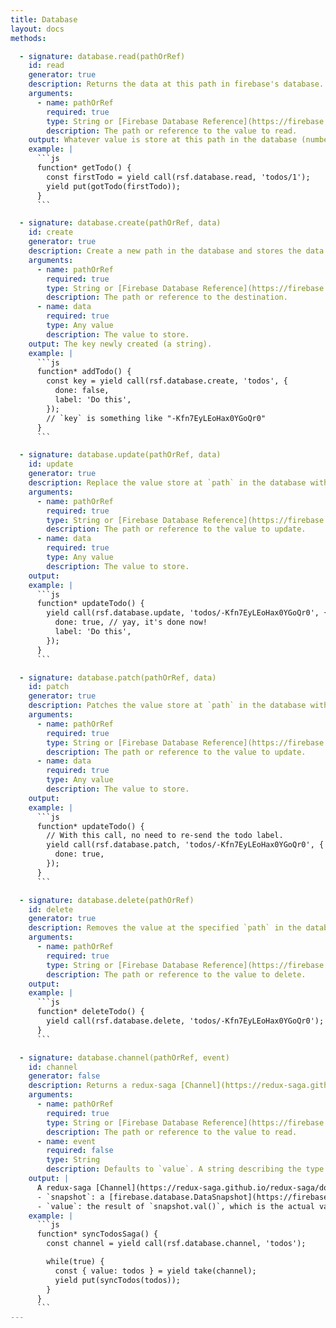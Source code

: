 ```yaml
---
title: Database
layout: docs
methods:

  - signature: database.read(pathOrRef)
    id: read
    generator: true
    description: Returns the data at this path in firebase's database.
    arguments:
      - name: pathOrRef
        required: true
        type: String or [Firebase Database Reference](https://firebase.google.com/docs/reference/js/firebase.database.Reference)
        description: The path or reference to the value to read.
    output: Whatever value is store at this path in the database (number, string, object, etc).
    example: |
      ```js
      function* getTodo() {
        const firstTodo = yield call(rsf.database.read, 'todos/1');
        yield put(gotTodo(firstTodo));
      }
      ```

  - signature: database.create(pathOrRef, data)
    id: create
    generator: true
    description: Create a new path in the database and stores the data there.
    arguments:
      - name: pathOrRef
        required: true
        type: String or [Firebase Database Reference](https://firebase.google.com/docs/reference/js/firebase.database.Reference)
        description: The path or reference to the destination.
      - name: data
        required: true
        type: Any value
        description: The value to store.
    output: The key newly created (a string).
    example: |
      ```js
      function* addTodo() {
        const key = yield call(rsf.database.create, 'todos', {
          done: false,
          label: 'Do this',
        });
        // `key` is something like "-Kfn7EyLEoHax0YGoQr0"
      }
      ```

  - signature: database.update(pathOrRef, data)
    id: update
    generator: true
    description: Replace the value store at `path` in the database with `data`.
    arguments:
      - name: pathOrRef
        required: true
        type: String or [Firebase Database Reference](https://firebase.google.com/docs/reference/js/firebase.database.Reference)
        description: The path or reference to the value to update.
      - name: data
        required: true
        type: Any value
        description: The value to store.
    output:
    example: |
      ```js
      function* updateTodo() {
        yield call(rsf.database.update, 'todos/-Kfn7EyLEoHax0YGoQr0', {
          done: true, // yay, it's done now!
          label: 'Do this',
        });
      }
      ```

  - signature: database.patch(pathOrRef, data)
    id: patch
    generator: true
    description: Patches the value store at `path` in the database with `data`. Like `database.update` but doesn't remove unmentionned keys.
    arguments:
      - name: pathOrRef
        required: true
        type: String or [Firebase Database Reference](https://firebase.google.com/docs/reference/js/firebase.database.Reference)
        description: The path or reference to the value to update.
      - name: data
        required: true
        type: Any value
        description: The value to store.
    output:
    example: |
      ```js
      function* updateTodo() {
        // With this call, no need to re-send the todo label.
        yield call(rsf.database.patch, 'todos/-Kfn7EyLEoHax0YGoQr0', {
          done: true,
        });
      }
      ```

  - signature: database.delete(pathOrRef)
    id: delete
    generator: true
    description: Removes the value at the specified `path` in the database.
    arguments:
      - name: pathOrRef
        required: true
        type: String or [Firebase Database Reference](https://firebase.google.com/docs/reference/js/firebase.database.Reference)
        description: The path or reference to the value to delete.
    output:
    example: |
      ```js
      function* deleteTodo() {
        yield call(rsf.database.delete, 'todos/-Kfn7EyLEoHax0YGoQr0');
      }
      ```

  - signature: database.channel(pathOrRef, event)
    id: channel
    generator: false
    description: Returns a redux-saga [Channel](https://redux-saga.github.io/redux-saga/docs/advanced/Channels.html) which emits every change at the specified path in the database.
    arguments:
      - name: pathOrRef
        required: true
        type: String or [Firebase Database Reference](https://firebase.google.com/docs/reference/js/firebase.database.Reference)
        description: The path or reference to the value to read.
      - name: event
        required: false
        type: String
        description: Defaults to `value`. A string describing the type of event to listen for. Options includes `value`, `child_added`, `child_removed`, `child_changed` and `child_moved`. See [Reference.on](https://firebase.google.com/docs/reference/js/firebase.database.Reference#on) documentation for more information.
    output: |
      A redux-saga [Channel](https://redux-saga.github.io/redux-saga/docs/advanced/Channels.html) which emits every change at the specified path in the database. The emitted value is an object with two keys:
      - `snapshot`: a [firebase.database.DataSnapshot](https://firebase.google.com/docs/reference/js/firebase.database.DataSnapshot) ;
      - `value`: the result of `snapshot.val()`, which is the actual value stored in the database (any type).
    example: |
      ```js
      function* syncTodosSaga() {
        const channel = yield call(rsf.database.channel, 'todos');

        while(true) {
          const { value: todos } = yield take(channel);
          yield put(syncTodos(todos));
        }
      }
      ```
---
```

